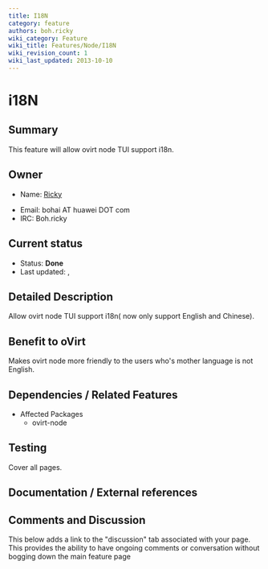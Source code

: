 ```yaml
---
title: I18N
category: feature
authors: boh.ricky
wiki_category: Feature
wiki_title: Features/Node/I18N
wiki_revision_count: 1
wiki_last_updated: 2013-10-10
---
```


# i18N

## Summary

This feature will allow ovirt node TUI support i18n.

## Owner

*   Name: [ Ricky](User:Boh.ricky)

<!-- -->

*   Email: bohai AT huawei DOT com
*   IRC: Boh.ricky

## Current status

*   Status: **Done**
*   Last updated: ,

## Detailed Description

Allow ovirt node TUI support i18n( now only support English and Chinese).

## Benefit to oVirt

Makes ovirt node more friendly to the users who's mother language is not English.

## Dependencies / Related Features

*   Affected Packages
    -   ovirt-node

## Testing

Cover all pages.

## Documentation / External references

## Comments and Discussion

This below adds a link to the "discussion" tab associated with your page. This provides the ability to have ongoing comments or conversation without bogging down the main feature page


